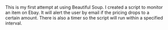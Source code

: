 This is my first attempt at using Beautiful Soup. I created a script to monitor an item on Ebay. It will alert the user by email if the pricing drops to a certain amount. There is also a timer so the script will run within a specified interval.
